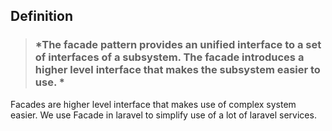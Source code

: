 ## Definition
> ### *The facade pattern provides an unified interface to a set of interfaces of a subsystem. The facade introduces a higher level interface that makes the subsystem easier to use. *

Facades are higher level interface that makes use of complex system easier. We use Facade in laravel to simplify use of a lot of laravel services.